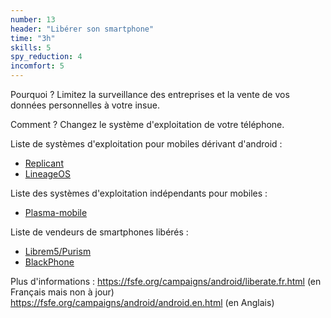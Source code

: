 ```yaml
---
number: 13
header: "Libérer son smartphone"
time: "3h"
skills: 5
spy_reduction: 4
incomfort: 5
---
```


Pourquoi ? Limitez la surveillance des entreprises et la vente de vos données personnelles à votre insue.

Comment ? Changez le système d'exploitation de votre téléphone.

Liste de systèmes d'exploitation pour mobiles dérivant d'android :
 - [Replicant](http://replicant.us/)
 - [LineageOS](https://lineageos.org/)
 
 Liste des systèmes d'exploitation indépendants pour mobiles : 
 - [Plasma-mobile](https://www.plasma-mobile.org)
 
 Liste de vendeurs de smartphones libérés : 
 - [Librem5/Purism](https://puri.sm/shop/librem-5/)
 - [BlackPhone](https://www.silentcircle.com/)
 
 Plus d'informations : 
 https://fsfe.org/campaigns/android/liberate.fr.html (en Français mais non à jour)
 https://fsfe.org/campaigns/android/android.en.html (en Anglais)

